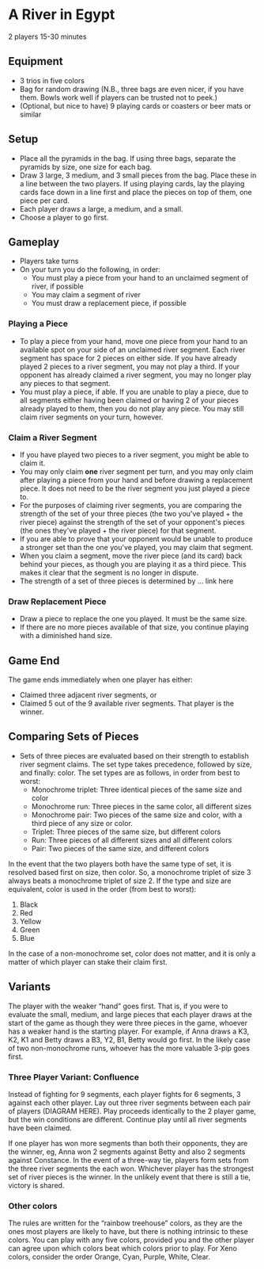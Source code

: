 # A River in Egypt
2 players
15-30 minutes

## Equipment
- 3 trios in five colors
- Bag for random drawing (N.B., three bags are even nicer, if you have them. Bowls work well if players can be trusted not to peek.)
- (Optional, but nice to have) 9 playing cards or coasters or beer mats or similar

## Setup
- Place all the pyramids in the bag. If using three bags, separate the pyramids by size, one size for each bag.
- Draw 3 large, 3 medium, and 3 small pieces from the bag. Place these in a line between the two players. If using playing cards, lay the playing cards face down in a line first and place the pieces on top of them, one piece per card.
- Each player draws a large, a medium, and a small. 
- Choose a player to go first.

## Gameplay
- Players take turns
- On your turn you do the following, in order:
  - You must play a piece from your hand to an unclaimed segment of river, if possible
  - You may claim a segment of river 
  - You must draw a replacement piece, if possible

### Playing a Piece
- To play a piece from your hand, move one piece from your hand to an available spot on your side of an unclaimed river segment. Each river segment has space for 2 pieces on either side. If you have already played 2 pieces to a river segment, you may not play a third. If your opponent has already claimed a river segment, you may no longer play any pieces to that segment.
- You must play a piece, if able. If you are unable to play a piece, due to all segments either having been claimed or having 2 of your pieces already played to them, then you do not play any piece. You may still claim river segments on your turn, however.

### Claim a River Segment
- If you have played two pieces to a river segment, you might be able to claim it.
- You may only claim **one** river segment per turn, and you may only claim after playing a piece from your hand and before drawing a replacement piece. It does not need to be the river segment you just played a piece to.
- For the purposes of claiming river segments, you are comparing the strength of the set of your three pieces (the two you've played + the river piece) against the strength of the set of your opponent's pieces (the ones they've played + the river piece) for that segment.
- If you are able to prove that your opponent would be unable to produce a stronger set than the one you've played, you may claim that segment.
- When you claim a segment, move the river piece (and its card) back behind your pieces, as though you are playing it as a third piece. This makes it clear that the segment is no longer in dispute.
- The strength of a set of three pieces is determined by ... link here

### Draw Replacement Piece
- Draw a piece to replace the one you played. It must be the same size.
- If there are no more pieces available of that size, you continue playing with a diminished hand size.

## Game End
The game ends immediately when one player has either:
- Claimed three adjacent river segments, or
- Claimed 5 out of the 9 available river segments.
That player is the winner.

## Comparing Sets of Pieces
- Sets of three pieces are evaluated based on their strength to establish river segment claims. The set type takes precedence, followed by size, and finally: color. The set types are as follows, in order from best to worst:
  - Monochrome triplet: Three identical pieces of the same size and color
  - Monochrome run: Three pieces in the same color, all different sizes
  - Monochrome pair: Two pieces of the same size and color, with a third piece of any size or color.
  - Triplet: Three pieces of the same size, but different colors
  - Run: Three pieces of all different sizes and all different colors
  - Pair: Two pieces of the same size, and different colors

In the event that the two players both have the same type of set, it is resolved based first on size, then color. So, a monochrome triplet of size 3 always beats a monochrome triplet of size 2. If the type and size are equivalent, color is used in the order (from best to worst):
  1. Black
  2. Red
  3. Yellow
  4. Green
  5. Blue

In the case of a non-monochrome set, color does not matter, and it is only a matter of which player can stake their claim first.


## Variants
The player with the weaker “hand” goes first. That is, if you were to evaluate the small, medium, and large pieces that each player draws at the start of the game as though they were three pieces in the game, whoever has a weaker hand is the starting player. For example, if Anna draws a K3, K2, K1 and Betty draws a B3, Y2, B1, Betty would go first. In the likely case of two non-monochrome runs, whoever has the more valuable 3-pip goes first.

### Three Player Variant: Confluence
Instead of fighting for 9 segments, each player fights for 6 segments, 3 against each other player. Lay out three river segments between each pair of players (DIAGRAM HERE). Play proceeds identically to the 2 player game, but the win conditions are different. Continue play until all river segments have been claimed.

If one player has won more segments than both their opponents, they are the winner, eg, Anna won 2 segments against Betty and also 2 segments against Constance.
In the event of a three-way tie, players form sets from the three river segments the each won. Whichever player has the strongest set of river pieces is the winner. In the unlikely event that there is still a tie, victory is shared.


### Other colors
The rules are written for the “rainbow treehouse” colors, as they are the ones most players are likely to have, but there is nothing intrinsic to these colors. You can play with any five colors, provided you and the other player can agree upon which colors beat which colors prior to play. For Xeno colors, consider the order Orange, Cyan, Purple, White, Clear. 
